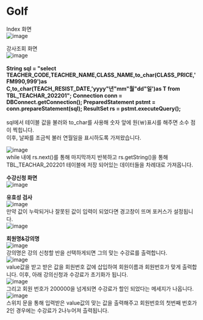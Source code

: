 # Golf
Index 화면 <br>
![image](https://user-images.githubusercontent.com/102115231/207215581-d437a52f-a2c2-4593-b566-7f99007cf286.png) <br>

강사조회 화면 <br>
![image](https://user-images.githubusercontent.com/102115231/207217028-0e8476cb-dfd1-405d-b59c-3e74c08b212c.png) <br>
<br>
<b> String sql = "select TEACHER_CODE,TEACHER_NAME,CLASS_NAME,to_char(CLASS_PRICE,'FM990,999')as C,to_char(TEACH_RESIST_DATE,'yyyy\"년\"mm\"월\"dd\"일\')as T from TBL_TEACHAR_202201";
   Connection conn = DBConnect.getConnection();
   PreparedStatement pstmt = conn.prepareStatement(sql);
   ResultSet rs = pstmt.executeQuery(); </b> <br>
<br>
   sql에서 테이블 값을 불러와 to_char를 사용해 숫자 앞에 원(￦)표시를 해주면 소수 점이 찍힙니다.<br>
   이후, 날짜를 조금씩 불러 연월일을 표시하도록 가져왔습니다. <br>
   
![image](https://user-images.githubusercontent.com/102115231/207219230-15b5647d-739b-4fd3-83f8-d42f9683dac7.png)<br>
while 내에 rs.next()를 통해 마지막까지 반복하고 rs.getString()을 통해 TBL_TEACHAR_202201 테이블에 저장 되어있는 데이터들을 차례대로 가져옵니다. <br>

<b>수강신청 화면 </b> <br>
![image](https://user-images.githubusercontent.com/102115231/207217342-44a85d77-907e-430c-b65c-207d4de17b69.png) <br>

<b>유효성 검사 </b> <br>
![image](https://user-images.githubusercontent.com/102115231/207495902-8fb36295-e473-4368-a68f-4a0eff446ac4.png) <br>
만약 값이 누락되거나 잘못된 값이 입력이 되었다면 경고창이 뜨며 포커스가 설정됩니다. <br>
![image](https://user-images.githubusercontent.com/102115231/207496594-d55ffe82-b1d7-4cca-83ab-c911933c7241.png)<br>

<b>회원명&강의명 </b> <br>
![image](https://user-images.githubusercontent.com/102115231/207498672-da0db45a-3366-4916-8164-90aad3568282.png) <br>
강의명은 강의 신청할 반을 선택하게되면 그의 맞는 수강료를 출력합니다. <br>
![image](https://user-images.githubusercontent.com/102115231/207497892-69b257ca-b79b-4c8c-ada2-d8e768704137.png) <br>
value값을 받고 받은 값을 회원번호 값에 삽입하여 회원이름과 회원번호가 맞게 출력합니다. 이후, 아래 강의신청과 수강료가 초기화가 됩니다.<br>
![image](https://user-images.githubusercontent.com/102115231/207498920-4ad3fcdd-a89f-4b99-a5f2-d829675f10f4.png) <br>
그리고 회원 번호가 200000을 넘게되면 수강료가 할인 되었다는 메세지가 나옵니다. <br>
![image](https://user-images.githubusercontent.com/102115231/207498997-b87cca32-9c92-409a-ad93-60869252a2a7.png) <br>
스위치 문을 통해 입력받은 value값의 맞는 값을 출력해주고 회원번호의 첫번째 번호가 2인 경우에는 수강료가 2나누어져 츨력됩니다. <br>






